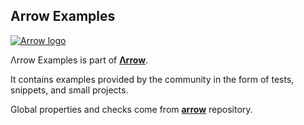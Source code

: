## Arrow Examples

[![Arrow logo](https://raw.githubusercontent.com/arrow-kt/arrow-site/master/docs/img/home/arrow-brand-error.svg?sanitize=true)](https://arrow-kt.io)

Λrrow Examples is part of [**Λrrow**](https://arrow-kt.io).

It contains examples provided by the community in the form of tests, snippets, and small projects.

Global properties and checks come from [**arrow**](https://github.com/arrow-kt/arrow) repository.
